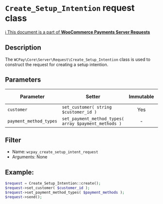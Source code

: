 # `Create_Setup_Intention` request class

[ℹ️ This document is a part of __WooCommerce Payments Server Requests__](../requests.md)

## Description

The `WCPay\Core\Server\Request\Create_Setup_Intention` class is used to construct the request for creating a setup intention.

## Parameters


| Parameter              | Setter                                               | Immutable | Required | Default value |
|------------------------|------------------------------------------------------|:---------:|:--------:|:-------------:|
| `customer`             | `set_customer( string $customer_id )`                |    Yes    |   Yes    |       -       |
| `payment_method_types` | `set_payment_method_types( array $payment_methods )` |     -     |   Yes    |       -       |


## Filter

- Name: `wcpay_create_setup_intent_request`
- Arguments: None

## Example:

```php
$request = Create_Setup_Intention::create();
$request->set_customer( $customer_id );
$request->set_payment_method_types( $payment_methods );
$request->send();
```
